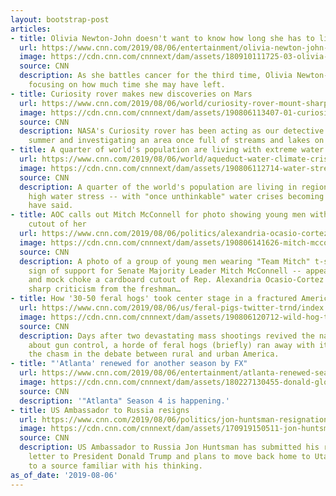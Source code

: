 ```yaml
---
layout: bootstrap-post
articles:
- title: Olivia Newton-John doesn't want to know how long she has to live
  url: https://www.cnn.com/2019/08/06/entertainment/olivia-newton-john-cancer/index.html
  image: https://cdn.cnn.com/cnnnext/dam/assets/180910111725-03-olivia-newton-john-lead-2013-super-tease.jpg
  source: CNN
  description: As she battles cancer for the third time, Olivia Newton-John is not
    focusing on how much time she may have left.
- title: Curiosity rover makes new discoveries on Mars
  url: https://www.cnn.com/2019/08/06/world/curiosity-rover-mount-sharp-teal-ridge-scn-trnd/index.html
  image: https://cdn.cnn.com/cnnnext/dam/assets/190806113407-01-curiosity-rover-teal-ridge-super-tease.jpg
  source: CNN
  description: NASA's Curiosity rover has been acting as our detective on Mars this
    summer and investigating an area once full of streams and lakes on the red planet.
- title: A quarter of world's population are living with extreme water stress
  url: https://www.cnn.com/2019/08/06/world/aqueduct-water-climate-crisis-intl-scli/index.html
  image: https://cdn.cnn.com/cnnnext/dam/assets/190806112714-water-stress-world-intl-scli-0806-super-tease.jpg
  source: CNN
  description: A quarter of the world's population are living in regions of extremely
    high water stress -- with "once unthinkable" water crises becoming common, researchers
    have said.
- title: AOC calls out Mitch McConnell for photo showing young men with cardboard
    cutout of her
  url: https://www.cnn.com/2019/08/06/politics/alexandria-ocasio-cortez-mitch-mcconnell-tweet/index.html
  image: https://cdn.cnn.com/cnnnext/dam/assets/190806141626-mitch-mcconnell-alexandria-ocasio-cortez-split-super-tease.jpg
  source: CNN
  description: A photo of a group of young men wearing "Team Mitch" t-shirts -- as
    sign of support for Senate Majority Leader Mitch McConnell -- appearing to kiss
    and mock choke a cardboard cutout of Rep. Alexandria Ocasio-Cortez is drawing
    sharp criticism from the freshman…
- title: How '30-50 feral hogs' took center stage in a fractured America's gun debate
  url: https://www.cnn.com/2019/08/06/us/feral-pigs-twitter-trnd/index.html
  image: https://cdn.cnn.com/cnnnext/dam/assets/190806120712-wild-hog-texas-trnd-super-tease.jpg
  source: CNN
  description: Days after two devastating mass shootings revived the national conversation
    about gun control, a horde of feral hogs (briefly) ran away with it -- and exposed
    the chasm in the debate between rural and urban America.
- title: "'Atlanta' renewed for another season by FX"
  url: https://www.cnn.com/2019/08/06/entertainment/atlanta-renewed-season-4/index.html
  image: https://cdn.cnn.com/cnnnext/dam/assets/180227130455-donald-glover-atlanta-ssn-2-super-tease.jpg
  source: CNN
  description: '"Atlanta" Season 4 is happening.'
- title: US Ambassador to Russia resigns
  url: https://www.cnn.com/2019/08/06/politics/jon-huntsman-resignation-letter-russia/index.html
  image: https://cdn.cnn.com/cnnnext/dam/assets/170919150511-jon-huntsman-09-19-2017-super-tease.jpg
  source: CNN
  description: US Ambassador to Russia Jon Huntsman has submitted his resignation
    letter to President Donald Trump and plans to move back home to Utah, according
    to a source familiar with his thinking.
as_of_date: '2019-08-06'
---
```


